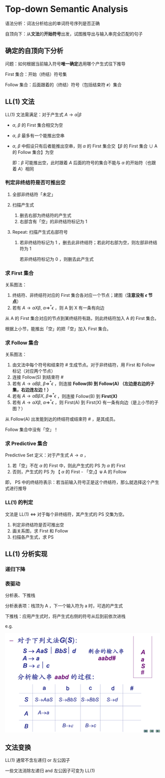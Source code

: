 # Top-down Semantic Analysis

语法分析：词法分析给出的单词符号序列是否正确

自顶向下：从**文法**的**开始符号**出发，试图推导出与输入串完全匹配的句子

## 确定的自顶向下分析

问题：如何根据当前输入符号**唯一确定**选用哪个产生式往下推导

First 集合：开始（终结）符号集

Follow 集合：后面跟着的（终结）符号（包括结束符 `#`）集合

## LL(1) 文法

LL(1) 文法需满足：对于产生式 $A \rightarrow \alpha | \beta$

- $\alpha$, $\beta$ 的 First 集合相交为空

- $\alpha$, $\beta$ 最多有一个能推出空串

- $\alpha$, $\beta$ 中假设只有后者能推出空串，则 $\alpha$ 的 First 集合交【$\beta$ 的 First 集合 ∪ A 的 Follow 集合】为空

    即：$\beta$ 可能推出空，此时跟着 $A$ 后面的符号的集合不能与 $\alpha$ 的开始符（也跟着 $A$）相同

### 判定非终结符是否可推出空

1. 全部非终结符「未定」

2. 扫描产生式

    1. 删去右部为终结符的产生式
    2. 右部含有「空」的非终结符标记为 1

3. Repeat: 扫描产生式右部符号

    1. 若非终结符标记为 1 ，删去此非终结符；若此时右部为空，则左部非终结符为 1

        若非终结符标记为 0 ，则删去此产生式

### 求 First 集合

关系图法：

1. 终结符、非终结符对应的 First 集合各对应一个节点；建图（**注意没有 $\epsilon$ 节点**）
2. 若有 $A \rightarrow \alpha X \beta, ~ \alpha \Rightarrow^* \epsilon$ ，则 A 到 X 有一条有向边

从 A 的 First 集合对应的节点到某终结符有路，则此终结符加入 A 的 First 集合。

根据上小节，能推出「空」的把「空」加入 First 集合。

### 求 Follow 集合

关系图法：

1. 由文法中每个符号和结束符 # 生成节点。对于非终结符，用 First 和 Follow 标记（对应两个节点）
2. 连接 Follow(S) 到结束符 #
3. 若有 $A \rightarrow \alpha B \beta, ~ \beta \Rightarrow^* \epsilon$ ，则连接 **Follow(B) 到 Follow(A) （左边是右边的子集，右边连左边！）**
4. 若有 $A \rightarrow \alpha B \beta X, ~ \beta \Rightarrow^* \epsilon$ ，则连接 Follow(B) 到 **First(X)** 
5. 若有 $A \rightarrow \alpha X \beta, ~ \alpha \Rightarrow^* \epsilon$ ，则 First(A) 到 First(X) 有一条有向边（是上小节的子图？）

从 Follow(A) 出发能到达的终结符或结束符 # ，是其成员。

Follow 集合中没有「空」！

### 求 Predictive 集合

Predictive Set 定义：对于产生式 $A \rightarrow \alpha$ ，

1. 若「空」不在 $\alpha$ 的 First 中，则此产生式的 PS 为  $\alpha$ 的 First 
2. 否则，产生式的 PS 为 【 $\alpha$ 的 First - 「空」】**∪** A 的 Follow

即， PS 中的终结符表示：若当前输入符号正是这个终结符，那么就选择这个产生式进行推导

### LL(1) 的判定

文法是 LL(1) $\Leftrightarrow$ 对于每个非终结符，其产生式的 PS 交集为空。

1. 判定非终结符是否可推出空
2. 画关系图，求 First 和 Follow
3. 扫描各产生式，求 PS

## LL(1) 分析实现

### 递归下降



### 表驱动

分析表、下推栈

分析表表项：栈顶为 A ，下一个输入符为 a 时，可选的产生式

下推栈：应用产生式时，将产生式右侧的符号从后到前依次进栈

e.g.

![image-20211229090348118](top_down.assets/image-20211229090348118.png)

## 文法变换

LL(1) 通常不含左递归 or 左公因子

一些文法消除左递归 and 左公因子可变为 LL(1)

